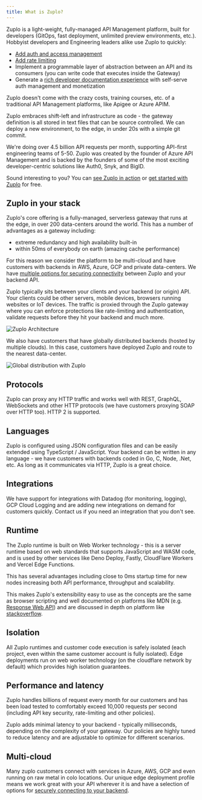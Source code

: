 ```yaml
---
title: What is Zuplo?
---
```


Zuplo is a light-weight, fully-managed API Management platform, built for
developers (GitOps, fast deployment, unlimited preview environments, etc.).
Hobbyist developers and Engineering leaders alike use Zuplo to quickly:

- [Add auth and access management](./step-3-add-api-key-auth.md)
- [Add rate limiting](./step-2-add-rate-limiting.md)
- Implement a programmable layer of abstraction between an API and its consumers
  (you can write code that executes inside the Gateway)
- Generate a [rich developer documentation experience](./developer-portal.md)
  with self-serve auth management and monetization

Zuplo doesn't come with the crazy costs, training courses, etc. of a traditional
API Management platforms, like Apigee or Azure APIM.

Zuplo embraces shift-left and infrastructure as code - the gateway definition is
all stored in text files that can be source controlled. We can deploy a new
environment, to the edge, in under 20s with a simple git commit.

We're doing over 4.5 billion API requests per month, supporting API-first
engineering teams of 5-50. Zuplo was created by the founder of Azure API
Management and is backed by the founders of some of the most exciting
developer-centric solutions like Auth0, Snyk, and BigID.

Sound interesting to you? You can
[see Zuplo in action](https://zuplo.com/meeting?utm_source=blog) or
[get started with Zuplo](https://portal.zuplo.com/signup?utm_source=blog) for
free.

## Zuplo in your stack

Zuplo's core offering is a fully-managed, serverless gateway that runs at the
edge, in over 200 data-centers around the world. This has a number of advantages
as a gateway including:

- extreme redundancy and high availability built-in
- within 50ms of everybody on earth (amazing cache performance)

For this reason we consider the platform to be multi-cloud and have customers
with backends in AWS, Azure, GCP and private data-centers. We have
[multiple options for securing connectivity](./securing-your-backend) between
Zuplo and your backend API.

Zuplo typically sits between your clients and your backend (or origin) API. Your
clients could be other servers, mobile devices, browsers running websites or IoT
devices. The traffic is proxied through the Zuplo gateway where you can enforce
protections like rate-limiting and authentication, validate requests before they
hit your backend and much more.

![Zuplo Architecture](https://cdn.zuplo.com/assets/9a9a490a-9bda-46f6-bcc8-c2e67809c0af.png)

We also have customers that have globally distributed backends (hosted by
multiple clouds). In this case, customers have deployed Zuplo and route to the
nearest data-center.

![Global distribution with Zuplo](https://cdn.zuplo.com/assets/9ef54160-c412-4126-a275-4c2ccd3935ff.png)

## Protocols

Zuplo can proxy any HTTP traffic and works well with REST, GraphQL, WebSockets
and other HTTP protocols (we have customers proxying SOAP over HTTP too). HTTP 2
is supported.

## Languages

Zuplo is configured using JSON configuration files and can be easily extended
using TypeScript / JavaScript. Your backend can be written in any language - we
have customers with backends coded in Go, C, Node, .Net, etc. As long as it
communicates via HTTP, Zuplo is a great choice.

## Integrations

We have support for integrations with Datadog (for monitoring, logging), GCP
Cloud Logging and are adding new integrations on demand for customers quickly.
Contact us if you need an integration that you don't see.

## Runtime

The Zuplo runtime is built on Web Worker technology - this is a server runtime
based on web standards that supports JavaScript and WASM code, and is used by
other services like Deno Deploy, Fastly, CloudFlare Workers and Vercel Edge
Functions.

This has several advantages including close to 0ms startup time for new nodes
increasing both API performance, throughput and scalability.

This makes Zuplo's extensibility easy to use as the concepts are the same as
browser scripting and well documented on platforms like MDN (e.g.
[Response Web API](https://developer.mozilla.org/en-US/docs/Web/API/Response))
and are discussed in depth on platform like
[stackoverflow](https://stackoverflow.com/).

## Isolation

All Zuplo runtimes and customer code execution is safely isolated (each project,
even within the same customer account is fully isolated). Edge deployments run
on web worker technology (on the cloudflare network by default) which provides
high isolation guarantees.

## Performance and latency

Zuplo handles billions of request every month for our customers and has been
load tested to comfortably exceed 10,000 requests per second (including API key
security, rate-limiting and other policies).

Zuplo adds minimal latency to your backend - typically milliseconds, depending
on the complexity of your gateway. Our policies are highly tuned to reduce
latency and are adjustable to optimize for different scenarios.

## Multi-cloud

Many zuplo customers connect with services in Azure, AWS, GCP and even running
on raw metal in colo locations. Our unique edge deployment profile means we work
great with your API wherever it is and have a selection of options for
[securely connecting to your backend](./securing-your-backend.md).
